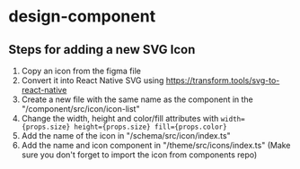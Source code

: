 # design-component

## Steps for adding a new SVG Icon
 1. Copy an icon from the figma file
 2. Convert it into React Native SVG using https://transform.tools/svg-to-react-native
 3. Create a new file with the same name as the component in the "/component/src/icon/icon-list"
 4. Change the width, height and color/fill attributes with `width={props.size} height={props.size} fill={props.color}`
 5. Add the name of the icon in "/schema/src/icon/index.ts"
 6. Add the name and icon component in "/theme/src/icons/index.ts" (Make sure you don't forget to import the icon from components repo)